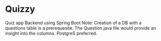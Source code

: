 # Quizzy
Quiz app Backend using Spring Boot
Note: Creation of a DB with a questions table is a prerequesite. 
The Question.java file would provide an insight into the columns.
PostgreS preferred.
